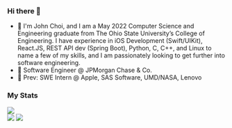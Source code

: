 ### Hi there 👋
- 💬 I'm John Choi, and I am a May 2022 Computer Science and Engineering graduate from The Ohio State University’s College of Engineering. I have experience in iOS Development (Swift/UIKit), React.JS, REST API dev (Spring Boot), Python, C, C++, and Linux to name a few of my skills, and I am passionately looking to get further into software engineering.
- 💬 Software Engineer @ JPMorgan Chase & Co.
- 💬 Prev: SWE Intern @ Apple, SAS Software, UMD/NASA, Lenovo
<!--
**johnchoi96/johnchoi96** is a ✨ _special_ ✨ repository because its `README.md` (this file) appears on your GitHub profile.

Here are some ideas to get you started:

- 🔭 I’m currently working on ...
- 🌱 I’m currently learning ...
- 👯 I’m looking to collaborate on ...
- 🤔 I’m looking for help with ...
- 💬 Ask me about ...
- 📫 How to reach me: ...
- 😄 Pronouns: ...
- ⚡ Fun fact: ...
-->
### My Stats
![](https://github-profile-summary-cards.vercel.app/api/cards/profile-details?username=johnchoi96&theme=github)
<br />
![](https://github-profile-summary-cards.vercel.app/api/cards/stats?username=johnchoi96&theme=github)
![](https://github-profile-summary-cards.vercel.app/api/cards/repos-per-language?username=johnchoi96&theme=github)
